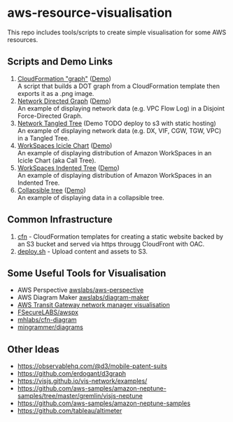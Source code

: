 # aws-resource-visualisation

This repo includes tools/scripts to create simple visualisation for some AWS resources.

## Scripts and Demo Links

1. [CloudFormation "graph"](cloudformation-graph/)
   ([Demo](cloudformation-graph/output/frontend.yaml.png))
   <br>A script that builds a DOT graph from a CloudFormation template then exports it as a .png image.
1. [Network Directed Graph](network/directed-graph/)
   ([Demo](https://kyhau.github.io/aws-resource-visualisation/network/directed-graph/index.html))
   <br>An example of displaying network data (e.g. VPC Flow Log) in a Disjoint Force-Directed Graph.
1. [Network Tangled Tree](network/tangled-tree/)
   (Demo TODO deploy to s3 with static hosting)
   <br>An example of displaying network data (e.g. DX, VIF, CGW, TGW, VPC) in a Tangled Tree.
1. [WorkSpaces Icicle Chart](workspaces/icicle_chart/)
   ([Demo](https://kyhau.github.io/aws-resource-visualisation/workspaces/icicle_chart/index.html))
   <br>An example of displaying distribution of Amazon WorkSpaces in an Icicle Chart (aka Call Tree).
1. [WorkSpaces Indented Tree](workspaces/indented_tree/)
   ([Demo](https://kyhau.github.io/aws-resource-visualisation/workspaces/indented_tree/index.html))
   <br>An example of displaying distribution of Amazon WorkSpaces in an Indented Tree.
1. [Collapsible tree](https://github.com/kyhau/d3-collapsible-tree-demo)
   ([Demo](https://kyhau.github.io/d3-collapsible-tree-demo/collapsible_tree.html))
   <br>An example of displaying data in a collapsible tree.

## Common Infrastructure

1. [cfn](cfn/) - CloudFormation templates for creating a static website backed by an S3 bucket and served via https througg CloudFront with OAC.
2. [deploy.sh](deploy.sh) - Upload content and assets to S3.

## Some Useful Tools for Visualisation

- AWS Perspective [awslabs/aws-perspective](https://github.com/awslabs/aws-perspective)
- AWS Diagram Maker [awslabs/diagram-maker](https://github.com/awslabs/diagram-maker)
- [AWS Transit Gateway network manager visualisation](https://aws.amazon.com/transit-gateway/faqs/)
- [FSecureLABS/awspx](https://github.com/FSecureLABS/awspx)
- [mhlabs/cfn-diagram](https://github.com/mhlabs/cfn-diagram)
- [mingrammer/diagrams](https://github.com/mingrammer/diagrams)

## Other Ideas

- https://observablehq.com/@d3/mobile-patent-suits
- https://github.com/erdogant/d3graph
- https://visjs.github.io/vis-network/examples/
- https://github.com/aws-samples/amazon-neptune-samples/tree/master/gremlin/visjs-neptune
- https://github.com/aws-samples/amazon-neptune-samples
- https://github.com/tableau/altimeter
